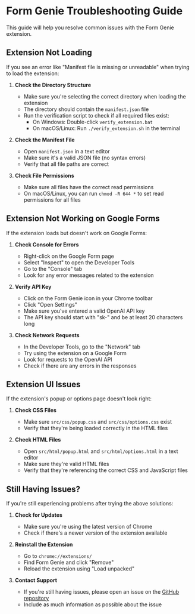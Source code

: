 # Form Genie Troubleshooting Guide

This guide will help you resolve common issues with the Form Genie extension.

## Extension Not Loading

If you see an error like "Manifest file is missing or unreadable" when trying to load the extension:

1. **Check the Directory Structure**
   - Make sure you're selecting the correct directory when loading the extension
   - The directory should contain the `manifest.json` file
   - Run the verification script to check if all required files exist:
     - On Windows: Double-click `verify_extension.bat`
     - On macOS/Linux: Run `./verify_extension.sh` in the terminal

2. **Check the Manifest File**
   - Open `manifest.json` in a text editor
   - Make sure it's a valid JSON file (no syntax errors)
   - Verify that all file paths are correct

3. **Check File Permissions**
   - Make sure all files have the correct read permissions
   - On macOS/Linux, you can run `chmod -R 644 *` to set read permissions for all files

## Extension Not Working on Google Forms

If the extension loads but doesn't work on Google Forms:

1. **Check Console for Errors**
   - Right-click on the Google Form page
   - Select "Inspect" to open the Developer Tools
   - Go to the "Console" tab
   - Look for any error messages related to the extension

2. **Verify API Key**
   - Click on the Form Genie icon in your Chrome toolbar
   - Click "Open Settings"
   - Make sure you've entered a valid OpenAI API key
   - The API key should start with "sk-" and be at least 20 characters long

3. **Check Network Requests**
   - In the Developer Tools, go to the "Network" tab
   - Try using the extension on a Google Form
   - Look for requests to the OpenAI API
   - Check if there are any errors in the responses

## Extension UI Issues

If the extension's popup or options page doesn't look right:

1. **Check CSS Files**
   - Make sure `src/css/popup.css` and `src/css/options.css` exist
   - Verify that they're being loaded correctly in the HTML files

2. **Check HTML Files**
   - Open `src/html/popup.html` and `src/html/options.html` in a text editor
   - Make sure they're valid HTML files
   - Verify that they're referencing the correct CSS and JavaScript files

## Still Having Issues?

If you're still experiencing problems after trying the above solutions:

1. **Check for Updates**
   - Make sure you're using the latest version of Chrome
   - Check if there's a newer version of the extension available

2. **Reinstall the Extension**
   - Go to `chrome://extensions/`
   - Find Form Genie and click "Remove"
   - Reload the extension using "Load unpacked"

3. **Contact Support**
   - If you're still having issues, please open an issue on the [GitHub repository](https://github.com/orionop/Form-Genie)
   - Include as much information as possible about the issue 